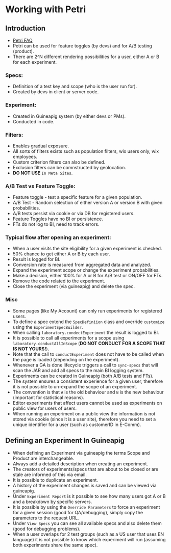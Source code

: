 # Working with Petri
## Introduction

* [Petri FAQ](https://kb.wixpress.com/pages/viewpage.action?title=Petri&spaceKey=hoopoe)
* Petri can be used for feature toggles (by devs) and for A/B testing (product).
* There are 2^N different rendering possibilities for a user, either A or B for each experiment.

### Specs:
* Definition of a test key and scope (who is the user run for).
* Created by devs in client or server code.

### Experiment:
* Created in Guineapig system (by either devs or PMs).
* Conducted in code.

### Filters:
* Enables gradual exposure.
* All sorts of filters exists such as population filters, wix users only, wix employees.
* Custom criterion filters can also be defined.
* Exclusion filters can be comnstructed by geolocation.
* **DO NOT USE** `In Meta Sites`.
    
### A/B Test vs Feature Toggle:
* Feature toggle - test a specific feature for a given population.
* A/B Test - Random selection of either version A or version B with given probabilities.
* A/B tests persist via cookie or via DB for registered users.
* Feature Toggles have no BI or persistence.
* FTs do not log to BI, need to track errors.
 
### Typical flow after opening an experiment:
* When a user visits the site eligibility for a given experiment is checked.
* 50% chance to get either A or B by each user.
* Result is logged for BI.
* Conversion rate is measured from aggregated data and analyzed.
* Expand the experiment scope or change the experiment probabilities.
* Make a decision, either 100% for A or B for A/B test or ON/OFF for FTs.
* Remove the code related to the experiment.
* Close the experiment (via guineapig) and delete the spec.

### Misc
* Some pages (like My Account) can only run experiments for registered users.
* To define a spec extend the `SpecDefiniion` class and override `customize` using the `ExperimentSpecBuilder`.
* When calling `laboratory.condectExperiment` the result is logged to BI.
* It is possible to call all experiments for a scope using `laboratory.conductAllInScope` (**DO NOT CONDUCT FOR A SCOPE THAT IS NOT YOURS!**).
* Note that the call to `conductExperiment` does not have to be called when the page is loaded (depending on the experiment).
* Whenever a GA is done lifecycle triggers a call to `sync-specs` that will scan the JAR and add all specs to the main BI logging system.
* Experiments can be created in Guineapig (both A/B tests and FTs).
* The system ensures a consistent experience for a given user, therefore it is not possible to un-expand the scope of an experiment.
* The convention is that `A` is the old behaviour and `B` is the new behaviour (important for statistical reasons).
* Editor experiments that affect users cannot be used as experiments on public view for users of users.
* When running an experiment on a public view the information is not stored via cookie (since it is a user site), therefore you need to set a unique identifier for a user (such as customerID in E-Comm).

## Defining an Experiment In Guineapig
* When defining an Experiment via guineapig the terms Scope and Product are interchangeable.
* Always add a detailed description when creating an experiment.
* The creators of experiments/specs that are about to be closed or are stale are informed of this via email.
* It is possible to duplicate an experiment.
* A history of the experiment changes is saved and can be viewed via guineapig.
* Under `Experiment Report` is it possible to see how many users got A or B and a breakdown by specific servers.
* It is possible by using the `Override Parameters` to force an experiment for a given session (good for QA/debugging), simply copy the parameters to the request URL.
* Under `View Specs` you can see all available specs and also delete them (good for debugging problems).
* When a user overlaps for 2 test groups (such as a US user that uses EN language) it is not possible to know which experiment will run (assuming both experiments share the same spec).